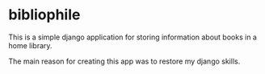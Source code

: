 # bibliophile

This is a simple django application for storing information about books in a home library.

The main reason for creating this app was to restore my django skills.
